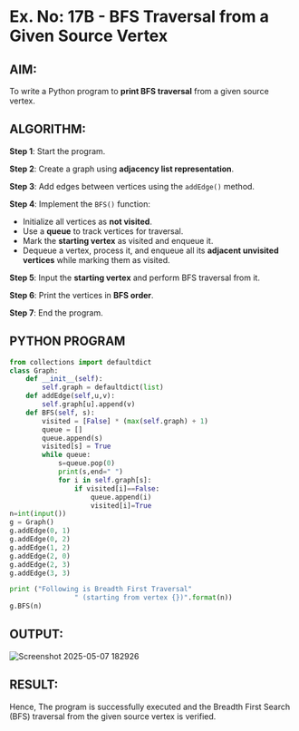 # Ex. No: 17B - BFS Traversal from a Given Source Vertex

## AIM:
To write a Python program to **print BFS traversal** from a given source vertex.

## ALGORITHM:

**Step 1**: Start the program.

**Step 2**: Create a graph using **adjacency list representation**.

**Step 3**: Add edges between vertices using the `addEdge()` method.

**Step 4**: Implement the `BFS()` function:
- Initialize all vertices as **not visited**.
- Use a **queue** to track vertices for traversal.
- Mark the **starting vertex** as visited and enqueue it.
- Dequeue a vertex, process it, and enqueue all its **adjacent unvisited vertices** while marking them as visited.

**Step 5**: Input the **starting vertex** and perform BFS traversal from it.

**Step 6**: Print the vertices in **BFS order**.

**Step 7**: End the program.

## PYTHON PROGRAM

```python
from collections import defaultdict
class Graph:
	def __init__(self):
		self.graph = defaultdict(list)
	def addEdge(self,u,v):
		self.graph[u].append(v)
	def BFS(self, s):
		visited = [False] * (max(self.graph) + 1)
		queue = []
		queue.append(s)
		visited[s] = True
		while queue:
		    s=queue.pop(0)
		    print(s,end=" ")
		    for i in self.graph[s]:
		        if visited[i]==False:
		            queue.append(i)
		            visited[i]=True
n=int(input())
g = Graph()
g.addEdge(0, 1)
g.addEdge(0, 2)
g.addEdge(1, 2)
g.addEdge(2, 0)
g.addEdge(2, 3)
g.addEdge(3, 3)

print ("Following is Breadth First Traversal"
				" (starting from vertex {})".format(n))
g.BFS(n)
```

## OUTPUT:

![Screenshot 2025-05-07 182926](https://github.com/user-attachments/assets/5f9aabf4-3982-4c61-88d4-ab2b187bffd1)


## RESULT:
Hence, The program is successfully executed and the Breadth First Search (BFS) traversal from the given source vertex is verified.

